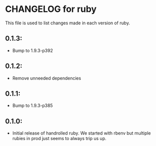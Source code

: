 # CHANGELOG for ruby

This file is used to list changes made in each version of ruby.

## 0.1.3:

* Bump to 1.9.3-p392

## 0.1.2:

* Remove unneeded dependencies

## 0.1.1:

* Bump to 1.9.3-p385

## 0.1.0:

* Initial release of handrolled ruby. We started with rbenv but multiple rubies in prod just seems to always trip us up.